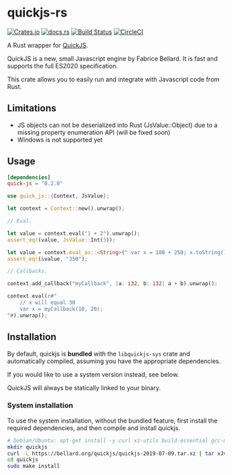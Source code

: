 # quickjs-rs

[![Crates.io](https://img.shields.io/crates/v/quick-js.svg?maxAge=3600)](https://crates.io/crates/quick-js)
[![docs.rs](https://docs.rs/quick-js/badge.svg)](https://docs.rs/quick-js)
[![Build Status](https://dev.azure.com/the-duke/quickjs-rs/_apis/build/status/theduke.quickjs-rs?branchName=master)](https://dev.azure.com/the-duke/quickjs-rs/_build/latest?definitionId=2&branchName=master)
[![CircleCI](https://circleci.com/gh/theduke/quickjs-rs.svg?style=svg)](https://circleci.com/gh/theduke/quickjs-rs)

A Rust wrapper for [QuickJS](https://bellard.org/quickjs/). 

QuickJS is a new, small Javascript engine by Fabrice Bellard. 
It is fast and supports the full ES2020 specification.

This crate allows you to easily run and integrate with Javascript code from Rust.

## Limitations

* JS objects can not be deserialized into Rust (JsValue::Object) due to a missing property enumeration API
    (will be fixed soon)
* Windows is not supported yet

## Usage

```toml
[dependencies]
quick-js = "0.2.0"
```

```rust
use quick_js::{Context, JsValue};

let context = Context::new().unwrap();

// Eval.

let value = context.eval("1 + 2").unwrap();
assert_eq!(value, JsValue::Int(3));

let value = context.eval_as::<String>(" var x = 100 + 250; x.toString() ").unwrap();
assert_eq!(&value, "350");

// Callbacks.

context.add_callback("myCallback", |a: i32, b: i32| a + b).unwrap();

context.eval(r#"
    // x will equal 30
    var x = myCallback(10, 20);
"#).unwrap();
```

## Installation

By default, quickjs is **bundled** with the `libquickjs-sys` crate and
automatically compiled, assuming you have the appropriate dependencies.

If you would like to use a system version instead, see below. 

QuickJS will always be statically linked to your binary.

### System installation

To use the system installation, without the bundled feature, first install the required 
dependencies, and then compile and install quickjs.

```bash
# Debian/Ubuntu: apt-get install -y curl xz-utils build-essential gcc-multilib libclang-dev clang
mkdir quickjs 
curl -L https://bellard.org/quickjs/quickjs-2019-07-09.tar.xz | tar xJv -C quickjs --strip-components 1
cd quickjs
sudo make install
```

